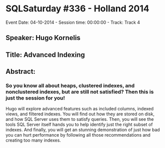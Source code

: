 # SQLSaturday #336 - Holland 2014
Event Date: 04-10-2014 - Session time: 00:00:00 - Track: Track 4
## Speaker: Hugo Kornelis
## Title: Advanced Indexing
## Abstract:
### So you know all about heaps, clustered indexes, and nonclustered indexes, but are still not satisfied? Then this is just the session for you!
Hugo will explore advanced features such as included columns, indexed views, and filtered indexes. You will find out how they are stored on disk, and how SQL Server uses them to satisfy queries. Then, you will see the tools SQL Server itself hands you to help identify just the right subset of indexes. And finally, you will get an stunning demonstration of just how bad you can hurt performance by following all those recommendations and creating too many indexes.
